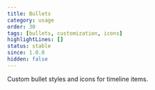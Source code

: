 ```yaml
---
title: Bullets
category: usage
order: 30
tags: [bullets, customization, icons]
highlightLines: []
status: stable
since: 1.0.0
hidden: false
---
```


Custom bullet styles and icons for timeline items.
